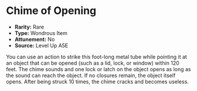 
# Chime of Opening

* **Rarity:** Rare
* **Type:** Wondrous Item
* **Attunement:** No
* **Source:** Level Up A5E


You can use an action to strike this foot-long metal tube while pointing it at an object that can be opened (such as a lid, lock, or window) within 120 feet. The chime sounds and one lock or latch on the object opens as long as the sound can reach the object. If no closures remain, the object itself opens. After being struck 10 times, the chime cracks and becomes useless.
